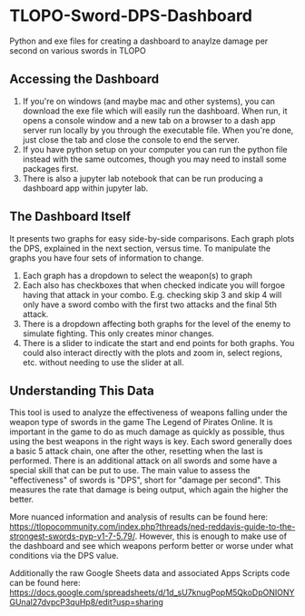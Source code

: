 # TLOPO-Sword-DPS-Dashboard
Python and exe files for creating a dashboard to anaylze damage per second on various swords in TLOPO

## Accessing the Dashboard

1. If you're on windows (and maybe mac and other systems), you can download the exe file which will easily run the dashboard. When run, it opens a console window and a new tab on a browser to a dash app server run locally by you through the executable file. When you're done, just close the tab and close the console to end the server.
2. If you have python setup on your computer you can run the python file instead with the same outcomes, though you may need to install some packages first.
3. There is also a jupyter lab notebook that can be run producing a dashboard app within jupyter lab.

## The Dashboard Itself

It presents two graphs for easy side-by-side comparisons. Each graph plots the DPS, explained in the next section, versus time. To manipulate the graphs you have four sets of information to change.
1. Each graph has a dropdown to select the weapon(s) to graph
2. Each also has checkboxes that when checked indicate you will forgoe having that attack in your combo. E.g. checking skip 3 and skip 4 will only have a sword combo with the first two attacks and the final 5th attack.
3. There is a dropdown affecting both graphs for the level of the enemy to simulate fighting. This only creates minor changes.
4. There is a slider to indicate the start and end points for both graphs. You could also interact directly with the plots and zoom in, select regions, etc. without needing to use the slider at all.

## Understanding This Data

This tool is used to analyze the effectiveness of weapons falling under the weapon type of swords in the game The Legend of Pirates Online. It is important in the game to do as much damage as quickly as possible, thus using the best weapons in the right ways is key. Each sword generally does a basic 5 attack chain, one after the other, resetting when the last is performed. There is an additional attack on all swords and some have a special skill that can be put to use. The main value to assess the "effectiveness" of swords is "DPS", short for "damage per second". This measures the rate that damage is being output, which again the higher the better.

More nuanced information and analysis of results can be found here: https://tlopocommunity.com/index.php?threads/ned-reddavis-guide-to-the-strongest-swords-pyp-v1-7-5.79/. However, this is enough to make use of the dashboard and see which weapons perform better or worse under what conditions via the DPS value.

Additionally the raw Google Sheets data and associated Apps Scripts code can be found here: https://docs.google.com/spreadsheets/d/1d_sU7knugPopM5QkoDpONIONYGUnal27dvpcP3quHp8/edit?usp=sharing
